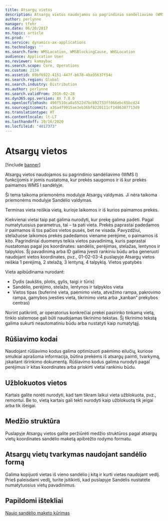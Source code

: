 ```yaml
---
title: Atsargų vietos
description: Atsargų vietos naudojamos su pagrindinio sandėliavimo (WMS I) funkcijomis ir jomis nustatoma, kur prekės saugomos ir iš kur prekės paimamos WMS I sandėlyje.
author: perlynne
manager: tfehr
ms.date: 06/20/2017
ms.topic: article
ms.prod: ''
ms.service: dynamics-ax-applications
ms.technology: ''
ms.search.form: WMSLocation, WMSBlockingCause, WHSLocation
audience: Application User
ms.reviewer: kamaybac
ms.search.scope: Core, Operations
ms.custom: 2134
ms.assetid: 69bf6922-4151-447f-b678-4ba95637f54c
ms.search.region: Global
ms.search.industry: Distribution
ms.author: perlynne
ms.search.validFrom: 2016-02-28
ms.dyn365.ops.version: AX 7.0.0
ms.openlocfilehash: 490f510ca0a5522d7bc892733ff066ebc65bcd24
ms.sourcegitcommit: a36a4f9915ae3eb36bf8220111cf1486387713d9
ms.translationtype: HT
ms.contentlocale: lt-LT
ms.lasthandoff: 10/16/2020
ms.locfileid: "4017373"
---
```

# <a name="inventory-locations"></a>Atsargų vietos

[!include [banner](../includes/banner.md)]

Atsargų vietos naudojamos su pagrindinio sandėliavimo (WMS I) funkcijomis ir jomis nustatoma, kur prekės saugomos ir iš kur prekės paimamos WMS I sandėlyje.

Ši tema taikoma priemonėms modulyje Atsargų valdymas. Ji nėra taikoma priemonėms modulyje Sandėlio valdymas.

Terminas vieta reiškia vietą, kurioje laikomos ir iš kurios paimamos prekės.

Kiekvienai vietai taip pat galima nurodyti, kur prekę galima padėti. Pagal numatytuosius parametrus, tai – ta pati vieta. Prekės paprastai padedamos ir paimamos iš tos pačios vietos pusės, bet ne visada. Pavyzdžiui, stelažuose laikomos prekės padedamos viename perėjime, o paimamos iš kito. Pagrindiniai duomenys teikia vietos pavadinimą, kuris paprastai nustatomas pagal jos koordinates: sandėlis, perėjimas, stelažas, lentynos ir talpyklos. Šį pavadinimą arba ID galima įvesti rankiniu būdu arba generuoti naudojant vietos koordinates, pvz., 01-02-03-4 puslapyje Atsargų vietos reiškia 1 perėjimą, 2 stelažą, 3 lentyną, 4 talpyklą.
Vietos ypatybės

Vieta apibūdinama nurodant:
-   Dydis (aukštis, plotis, gylis, taigi ir tūris)
-   Sandėlio, perėjimo, stelažo, lentynos ir talpyklos vieta
-   Vietos tipas (buferinė vieta, paėmimo vieta, atvežimo rampa, pakrovimo rampa, gamybos įvesties vieta, tikrinimo vieta arba „kanban“ prekybos centras)

Norint patikrinti, ar operatorius konkrečiai prekei pasirinko tinkamą vietą, tinklo sistemose gali būti naudojamas tikrinimo tekstas. Šį tikrinimo tekstą galima sukurti neautomatiniu būdu arba nustatyti kaip numatytąjį.

## <a name="sort-codes"></a>Rūšiavimo kodai
Naudojant rūšiavimo kodus galima optimizuoti paėmimo eilučių, kuriose smulkiai aprašoma informacija, būtina prekėms iš atsargų paimti, tvarkymą, įskaitant išrinkimo dokumentą. Rūšiavimo kodus galima nurodyti pagal perėjimus ir kitas koordinates arba priskirti vietai rankiniu būdu.

## <a name="blocked-locations"></a>Užblokuotos vietos
Kartais galite norėti nurodyti, kad tam tikram laikui vieta užblokuota, pvz., remontui. Be to, vietą kartais gali tekti nurodyti kaip užblokuotą tik įeigai arba tik išeigai.

## <a name="tree-structure"></a>Medžio struktūra

Puslapyje Atsargų vietos galite peržiūrėti medžio struktūros pagal atsargų vietų koordinates sandėlio maketą apibrėžto rodymo formatu.

## <a name="maintain-inventory-locations-via-the-warehouse-form"></a>Atsargų vietų tvarkymas naudojant sandėlio formą

Galima kopijuoti vietas iš vieno sandėlio į kitą ir kurti vietas naudojant vedlį. Prieš paleisdami vedlį, turite įsitikinti, kad puslapyje Sandėlis nustatėte numatytuosius vietų pavadinimus.



<a name="additional-resources"></a>Papildomi ištekliai
--------

[Naujo sandėlio maketo kūrimas](tasks/create-new-warehouse-layout.md)
